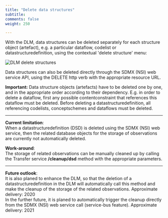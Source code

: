```yaml
---
title: "Delete data structures"
subtitle: 
comments: false
weight: 250

---
```


With the DLM, data structures can be deleted separately for each structure object (artefact), e.g. a particular dataflow, codelist or datastructuredefinition, using the contextual 'delete structure' menu:

![DLM delete structures](/using-dlm/files/delete_structures.png)  

Data structures can also be deleted directly through the SDMX (NSI) web service API, using the DELETE http verb with the appropriate resource URL.  

**Important:** Data structure objects (artefacts) have to be deleted one by one, and in the appropriate order according to their dependency. E.g. in order to delete a dataflow, first any possible contentconstraint that references this dataflow must be deleted. Before deleting a datastructuredefinition, all referencing codelists, conceptschemes and dataflows must be deleted.  

--------------------------------
**Current limitation**:   
When a datastructuredefinition (DSD) is deleted using the SDMX (NSI) web service, then the related database objects for the storage of observations are currently not automatically deleted. 

**Work-around**:  
The storage of related observations can be manually cleaned up by calling the Transfer service **/cleanup/dsd** method with the appropriate parameters.  

--------------------------------

**Future outlook**:  
It is also planed to enhance the DLM, so that the deletion of a datastructuredefinition in the DLM will automatically call this method and make the cleanup of the storage of the related observations. Approximate delivery: 2020  
In the further future, it is planed to automatically trigger the cleanup directly from the SDMX (NSI) web service call (service-bus feature). Approximate delivery: 2021
